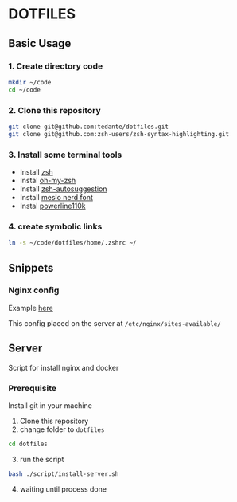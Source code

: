 # DOTFILES

## Basic Usage
### 1. Create directory code

```bash
mkdir ~/code
cd ~/code
```

### 2. Clone this repository
```bash
git clone git@github.com:tedante/dotfiles.git
git clone git@github.com:zsh-users/zsh-syntax-highlighting.git
```
### 3. Install some terminal tools
- Install [zsh](https://github.com/ohmyzsh/ohmyzsh/wiki/Installing-ZSH)
- Instal [oh-my-zsh](https://ohmyz.sh/#install)
- Install [zsh-autosuggestion](https://github.com/zsh-users/zsh-autosuggestions/blob/master/INSTALL.md#oh-my-zsh)
- Install [meslo nerd font](https://github.com/romkatv/powerlevel10k)
- Instal [powerline110k](https://github.com/romkatv/powerlevel10k)
### 4. create symbolic links

```bash
ln -s ~/code/dotfiles/home/.zshrc ~/
```

## Snippets
### Nginx config
Example [here](./snippets/sub.domain.com.bak)

This config placed on the server at `/etc/nginx/sites-available/`

## Server
Script for install nginx and docker

### Prerequisite
Install git in your machine

1. Clone this repository
2. change folder to `dotfiles`
```bash
cd dotfiles
```
3. run the script 
```bash
bash ./script/install-server.sh
```
4. waiting until process done

